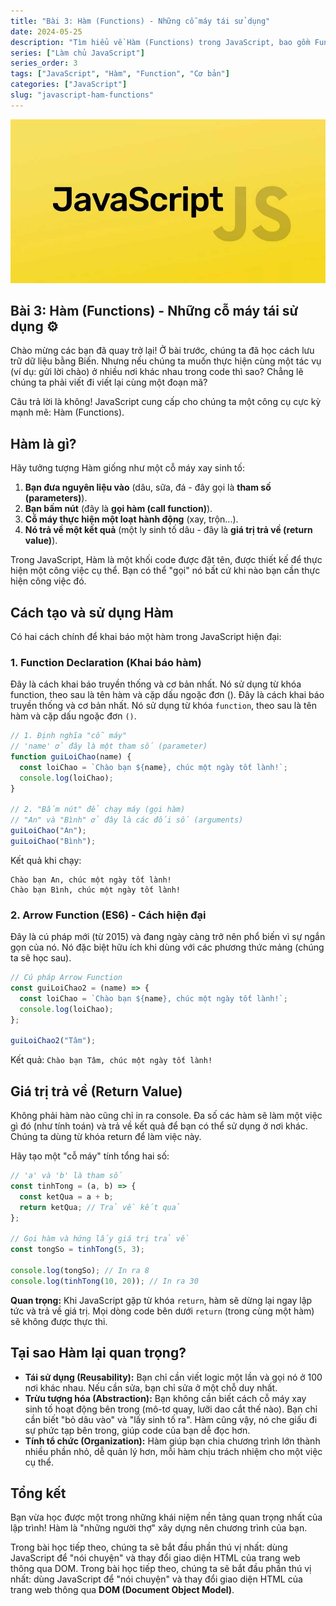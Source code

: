 ```yaml
---
title: "Bài 3: Hàm (Functions) - Những cỗ máy tái sử dụng"
date: 2024-05-25
description: "Tìm hiểu về Hàm (Functions) trong JavaScript, bao gồm Function Declaration và Arrow Function, cách sử dụng tham số và giá trị trả về (return)."
series: ["Làm chủ JavaScript"]
series_order: 3
tags: ["JavaScript", "Hàm", "Function", "Cơ bản"]
categories: ["JavaScript"]
slug: "javascript-ham-functions"
---
```


![Javascript logo](/img/javascript.png)

## Bài 3: Hàm (Functions) - Những cỗ máy tái sử dụng ⚙️

Chào mừng các bạn đã quay trở lại! Ở bài trước, chúng ta đã học cách lưu trữ dữ liệu bằng Biến. Nhưng nếu chúng ta muốn thực hiện cùng một tác vụ (ví dụ: gửi lời chào) ở nhiều nơi khác nhau trong code thì sao? Chẳng lẽ chúng ta phải viết đi viết lại cùng một đoạn mã?

Câu trả lời là không! JavaScript cung cấp cho chúng ta một công cụ cực kỳ mạnh mẽ: Hàm (Functions).

## Hàm là gì?

Hãy tưởng tượng Hàm giống như một cỗ máy xay sinh tố:

1.  **Bạn đưa nguyên liệu vào** (dâu, sữa, đá - đây gọi là **tham số (parameters)**).
2.  **Bạn bấm nút** (đây là **gọi hàm (call function)**).
3.  **Cỗ máy thực hiện một loạt hành động** (xay, trộn...).
4.  **Nó trả về một kết quả** (một ly sinh tố dâu - đây là **giá trị trả về (return value)**).

Trong JavaScript, Hàm là một khối code được đặt tên, được thiết kế để thực hiện một công việc cụ thể. Bạn có thể "gọi" nó bất cứ khi nào bạn cần thực hiện công việc đó.

## Cách tạo và sử dụng Hàm

Có hai cách chính để khai báo một hàm trong JavaScript hiện đại:

### 1. Function Declaration (Khai báo hàm)

Đây là cách khai báo truyền thống và cơ bản nhất. Nó sử dụng từ khóa function, theo sau là tên hàm và cặp dấu ngoặc đơn ().
Đây là cách khai báo truyền thống và cơ bản nhất. Nó sử dụng từ khóa `function`, theo sau là tên hàm và cặp dấu ngoặc đơn `()`.

```javascript
// 1. Định nghĩa "cỗ máy"
// 'name' ở đây là một tham số (parameter)
function guiLoiChao(name) {
  const loiChao = `Chào bạn ${name}, chúc một ngày tốt lành!`;
  console.log(loiChao);
}

// 2. "Bấm nút" để chạy máy (gọi hàm)
// "An" và "Bình" ở đây là các đối số (arguments)
guiLoiChao("An");
guiLoiChao("Bình");
```

Kết quả khi chạy:

```plaintext
Chào bạn An, chúc một ngày tốt lành!
Chào bạn Bình, chúc một ngày tốt lành!
```

### 2. Arrow Function (ES6) - Cách hiện đại

Đây là cú pháp mới (từ 2015) và đang ngày càng trở nên phổ biến vì sự ngắn gọn của nó. Nó đặc biệt hữu ích khi dùng với các phương thức mảng (chúng ta sẽ học sau).

```javascript
// Cú pháp Arrow Function
const guiLoiChao2 = (name) => {
  const loiChao = `Chào bạn ${name}, chúc một ngày tốt lành!`;
  console.log(loiChao);
};

guiLoiChao2("Tâm");
```

Kết quả: `Chào bạn Tâm, chúc một ngày tốt lành!`

## Giá trị trả về (Return Value)

Không phải hàm nào cũng chỉ in ra console. Đa số các hàm sẽ làm một việc gì đó (như tính toán) và trả về kết quả để bạn có thể sử dụng ở nơi khác. Chúng ta dùng từ khóa return để làm việc này.

Hãy tạo một "cỗ máy" tính tổng hai số:

```javascript
// 'a' và 'b' là tham số
const tinhTong = (a, b) => {
  const ketQua = a + b;
  return ketQua; // Trả về kết quả
};

// Gọi hàm và hứng lấy giá trị trả về
const tongSo = tinhTong(5, 3);

console.log(tongSo); // In ra 8
console.log(tinhTong(10, 20)); // In ra 30
```

**Quan trọng:** Khi JavaScript gặp từ khóa `return`, hàm sẽ dừng lại ngay lập tức và trả về giá trị. Mọi dòng code bên dưới `return` (trong cùng một hàm) sẽ không được thực thi.

## Tại sao Hàm lại quan trọng?

- **Tái sử dụng (Reusability):** Bạn chỉ cần viết logic một lần và gọi nó ở 100 nơi khác nhau. Nếu cần sửa, bạn chỉ sửa ở một chỗ duy nhất.
- **Trừu tượng hóa (Abstraction):** Bạn không cần biết cách cỗ máy xay sinh tố hoạt động bên trong (mô-tơ quay, lưỡi dao cắt thế nào). Bạn chỉ cần biết "bỏ dâu vào" và "lấy sinh tố ra". Hàm cũng vậy, nó che giấu đi sự phức tạp bên trong, giúp code của bạn dễ đọc hơn.
- **Tính tổ chức (Organization):** Hàm giúp bạn chia chương trình lớn thành nhiều phần nhỏ, dễ quản lý hơn, mỗi hàm chịu trách nhiệm cho một việc cụ thể.

## Tổng kết

Bạn vừa học được một trong những khái niệm nền tảng quan trọng nhất của lập trình! Hàm là "những người thợ" xây dựng nên chương trình của bạn.

Trong bài học tiếp theo, chúng ta sẽ bắt đầu phần thú vị nhất: dùng JavaScript để "nói chuyện" và thay đổi giao diện HTML của trang web thông qua DOM.
Trong bài học tiếp theo, chúng ta sẽ bắt đầu phần thú vị nhất: dùng JavaScript để "nói chuyện" và thay đổi giao diện HTML của trang web thông qua **DOM (Document Object Model)**.
